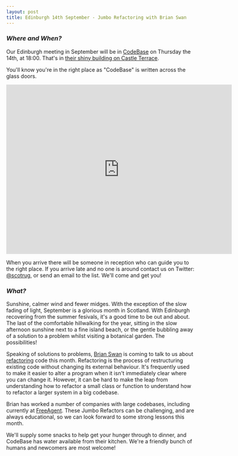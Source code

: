 ```yaml
---
layout: post
title: Edinburgh 14th September - Jumbo Refactoring with Brian Swan
---
```


### *Where and When?*
Our Edinburgh meeting in September will be in <a href="http://www.thisiscodebase.com/">CodeBase</a> on Thursday the 14th, at 18:00. That's in <a href="http://www.openstreetmap.org/node/2622756843#map=18/55.94652/-3.20081&layers=C">their shiny building on Castle Terrace</a>.

You'll know you're in the right place as "CodeBase" is written across the glass doors.

<iframe src="https://www.google.com/maps/embed?pb=!1m0!3m2!1sen!2suk!4v1483872929132!6m8!1m7!1sVSL7PfdVl9-Er1E-TE_AdA!2m2!1d55.94717620478372!2d-3.201899568462977!3f123.96453758660971!4f-14.18015060339934!5f0.7820865974627469" width="600" height="450" frameborder="0" style="border:0" allowfullscreen></iframe>

When you arrive there will be someone in reception who can guide you to the right place. If you arrive late and no one is around contact us on Twitter: <a href="https://twitter.com/scotrug">@scotrug</a>, or send an email to the list. We'll come and get you!

### *What?*
Sunshine, calmer wind and fewer midges. With the exception of the slow fading of light, September is a glorious month in Scotland. With Edinburgh recovering from the summer fesivals, it's a good time to be out and about. The last of the comfortable hillwalking for the year, sitting in the slow afternoon sunshine next to a fine island beach, or the gentle bubbling away of a solution to a problem whilst visiting a botanical garden. The possibilities!

Speaking of solutions to problems, <a href="https://twitter.com/bgswan">Brian Swan</a> is coming to talk to us about <a href="http://wiki.c2.com/?WhatIsRefactoring">refactoring</a> code this month. Refactoring is the process of restructuring existing code without changing its external behaviour. It's frequently used to make it easier to alter a program when it isn't immediately clear where you can change it. However, it can be hard to make the leap from understanding how to refactor a small class or function to understand how to refactor a larger system in a big codebase.

Brian has worked a number of companies with large codebases, including currently at <a href="https://freeagent.com">FreeAgent</a>. These Jumbo Refactors can be challenging, and are always educational, so we can look forward to some strong lessons this month.

We'll supply some snacks to help get your hunger through to dinner, and CodeBase has water available from their kitchen. We're a friendly bunch of humans and newcomers are most welcome!

